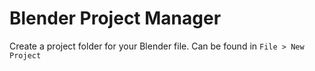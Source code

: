 # Blender Project Manager

Create a project folder for your Blender file. Can be found in `File > New Project`